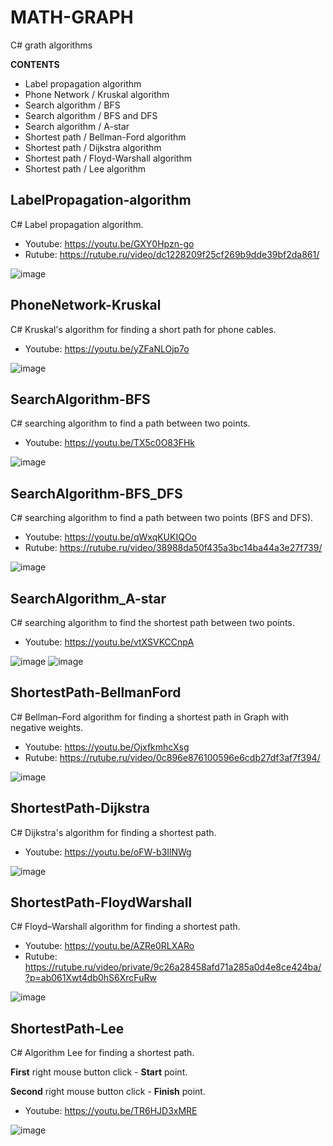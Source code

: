 # MATH-GRAPH
 C# grath algorithms

**CONTENTS**
+ Label propagation algorithm
+ Phone Network / Kruskal algorithm
+ Search algorithm / BFS
+ Search algorithm / BFS and DFS
+ Search algorithm / A-star
+ Shortest path / Bellman-Ford algorithm
+ Shortest path / Dijkstra algorithm
+ Shortest path / Floyd-Warshall algorithm
+ Shortest path / Lee algorithm



## LabelPropagation-algorithm

C# Label propagation algorithm.

- Youtube: https://youtu.be/GXY0Hpzn-go
- Rutube: https://rutube.ru/video/dc1228209f25cf269b9dde39bf2da861/

![image](https://github.com/user-attachments/assets/c89fd7a1-258b-4765-b646-09f49e2a151d)


## PhoneNetwork-Kruskal

C# Kruskal's algorithm for finding a short path for phone cables.

- Youtube: https://youtu.be/yZFaNLOjp7o

![image](https://github.com/tltrus/MATH-GRAPH/assets/77125487/aa76674e-5241-4c70-a654-a991f1b53bf9)


## SearchAlgorithm-BFS

C# searching algorithm to find a path between two points.

- Youtube: https://youtu.be/TX5c0O83FHk

![image](https://github.com/tltrus/MATH-GRAPH/assets/77125487/c82eacca-d72f-4126-91e2-b6a2f469b4a4)


## SearchAlgorithm-BFS_DFS

C# searching algorithm to find a path between two points (BFS and DFS).

- Youtube: https://youtu.be/qWxqKUKIQOo
- Rutube: https://rutube.ru/video/38988da50f435a3bc14ba44a3e27f739/

![image](https://github.com/user-attachments/assets/8af5aa30-0240-4c38-96b4-ccadf262c905)


## SearchAlgorithm_A-star

C# searching algorithm to find the shortest path between two points.

- Youtube: https://youtu.be/vtXSVKCCnpA

![image](https://github.com/tltrus/MATH-GRAPH/assets/77125487/f31a5b66-e890-42f9-b425-dd0a977113ed)
![image](https://github.com/tltrus/MATH-GRAPH/assets/77125487/3b3d123b-e0ad-49b0-bfc5-cf1ff8808d44)


## ShortestPath-BellmanFord

C# Bellman–Ford algorithm for finding a shortest path in Graph with negative weights.
- Youtube: https://youtu.be/OjxfkmhcXsg
- Rutube: https://rutube.ru/video/0c896e876100596e6cdb27df3af7f394/

![image](https://github.com/user-attachments/assets/be2ced5a-5bc0-416f-9a54-ae3445c694ab)


## ShortestPath-Dijkstra

C# Dijkstra's algorithm for finding a shortest path.

- Youtube: https://youtu.be/oFW-b3IlNWg

![image](https://github.com/tltrus/MATH-GRAPH/assets/77125487/d5fbe348-2224-4441-b112-0ff260281090)


## ShortestPath-FloydWarshall

C# Floyd–Warshall algorithm for finding a shortest path.

- Youtube: https://youtu.be/AZRe0RLXARo
- Rutube: https://rutube.ru/video/private/9c26a28458afd71a285a0d4e8ce424ba/?p=ab061Xwt4db0hS6XrcFuRw

![image](https://github.com/user-attachments/assets/0839f09f-626d-4604-8a09-10d30d5287f0)


## ShortestPath-Lee

C# Algorithm Lee for finding a shortest path.

**First** right mouse button click - **Start** point. 

**Second** right mouse button click - **Finish** point. 

- Youtube: https://youtu.be/TR6HJD3xMRE

![image](https://github.com/tltrus/MATH-GRAPH/assets/77125487/fc473521-0c11-469d-8d5f-59d55d2246cd)




        
